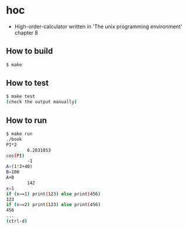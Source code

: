 # hoc

* High-order-calculator written in 'The unix programming environment' chapter 8

## How to build

```sh
$ make
```

## How to test

```sh
$ make test
(check the output manually)
```

## How to run

```sh
$ make run
./book
PI*2
        6.2831853
cos(PI)
        -1
A=(1*2+40)
B=100
A+B
        142
x=1
if (x==1) print(123) else print(456)
123
if (x==2) print(123) else print(456)
456
...
(ctrl-d)
```
